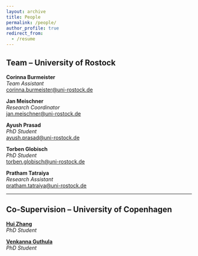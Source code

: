 ```yaml
---
layout: archive
title: People
permalink: /people/
author_profile: true
redirect_from:
  - /resume
---
```


## Team – University of Rostock

**Corinna Burmeister**  
_Team Assistant_  
[corinna.burmeister@uni-rostock.de](mailto:corinna.burmeister@uni-rostock.de)  

**Jan Meischner**  
_Research Coordinator_  
[jan.meischner@uni-rostock.de](mailto:jan.meischner@uni-rostock.de)  

**Ayush Prasad**  
_PhD Student_  
[ayush.prasad@uni-rostock.de](mailto:ayush.prasad@uni-rostock.de)  

**Torben Globisch**  
_PhD Student_  
[torben.globisch@uni-rostock.de](mailto:torben.globisch@uni-rostock.de)  

**Pratham Tatraiya**  
_Research Assistant_  
[pratham.tatraiya@uni-rostock.de](mailto:pratham.tatraiya@uni-rostock.de)


---

## Co-Supervision – University of Copenhagen

**[Hui Zhang](https://researchprofiles.ku.dk/en/persons/hui-zhang)**  
_PhD Student_  

**[Venkanna Guthula](https://researchprofiles.ku.dk/en/persons/venkanna-babu-guthula)**  
_PhD Student_  
